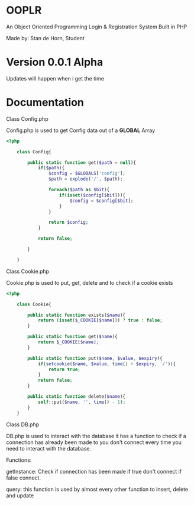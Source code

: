 # OOPLR
An Object Oriented Programming Login &amp; Registration System Built in PHP

Made by: Stan de Horn, Student

# Version 0.0.1 Alpha
Updates will happen when i get the time

# Documentation

Class Config.php

Config.php is used to get Config data out of a **GLOBAL** Array

```php
<?php

    class Config{

        public static function get($path = null){
            if($path){
                $config = $GLOBALS['config'];
                $path = explode('/', $path);

                foreach($path as $bit){
                    if(isset($config[$bit])){
                        $config = $config[$bit];
                    }
                }

                return $config;
            }

            return false;

        }

    }
```

Class Cookie.php

Cookie.php is used to put, get, delete and to check if a cookie exists

```php
<?php

    class Cookie{

        public static function exists($name){
            return (isset($_COOKIE[$name])) ? true : false;
        }

        public static function get($name){
            return $_COOKIE[$name];
        }

        public static function put($name, $value, $expiry){
            if(setcookie($name, $value, time() + $expiry, '/')){
                return true;
            }
            return false;
        }

        public static function delete($name){
            self::put($name, '', time() - 1);
        }
    }
```

Class DB.php

DB.php is used to interact with the database it has a function to check if a connection has already been made to you don't connect every time you need to interact with the database.

Functions:

getInstance: Check if connection has been made if true don't connect if false connect.

query: this function is used by almost every other function to insert, delete and update
